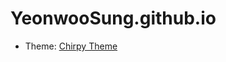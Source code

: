 # YeonwooSung.github.io

* Theme: [Chirpy Theme](https://github.com/cotes2020/jekyll-theme-chirpy/)
